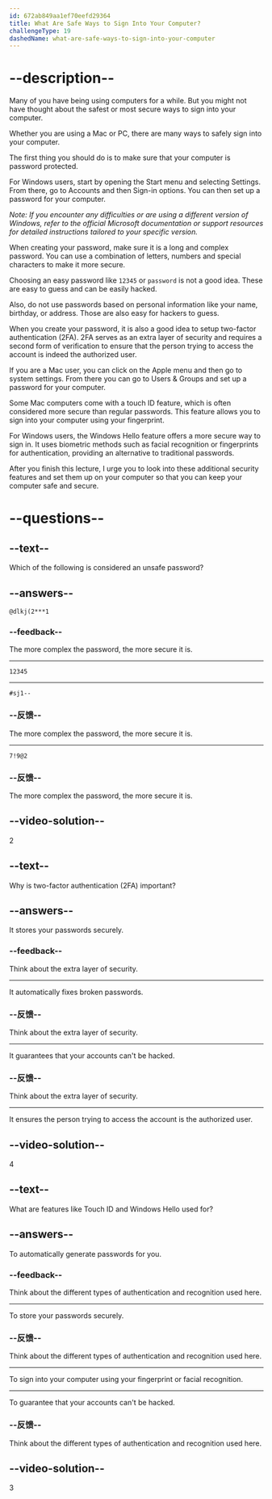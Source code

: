```yaml
---
id: 672ab849aa1ef70eefd29364
title: What Are Safe Ways to Sign Into Your Computer?
challengeType: 19
dashedName: what-are-safe-ways-to-sign-into-your-computer
---
```


# --description--

Many of you have being using computers for a while. But you might not have thought about the safest or most secure ways to sign into your computer.

Whether you are using a Mac or PC, there are many ways to safely sign into your computer.

The first thing you should do is to make sure that your computer is password protected.

For Windows users, start by opening the Start menu and selecting Settings. From there, go to Accounts and then Sign-in options. You can then set up a password for your computer.

*Note: If you encounter any difficulties or are using a different version of Windows, refer to the official Microsoft documentation or support resources for detailed instructions tailored to your specific version.*

When creating your password, make sure it is a long and complex password. You can use a combination of letters, numbers and special characters to make it more secure.

Choosing an easy password like `12345` or `password` is not a good idea. These are easy to guess and can be easily hacked.

Also, do not use passwords based on personal information like your name, birthday, or address. Those are also easy for hackers to guess.

When you create your password, it is also a good idea to setup two-factor authentication (2FA). 2FA serves as an extra layer of security and requires a second form of verification to ensure that the person trying to access the account is indeed the authorized user.

If you are a Mac user, you can click on the Apple menu and then go to system settings. From there you can go to Users & Groups and set up a password for your computer.

Some Mac computers come with a touch ID feature, which is often considered more secure than regular passwords. This feature allows you to sign into your computer using your fingerprint.

For Windows users, the Windows Hello feature offers a more secure way to sign in. It uses biometric methods such as facial recognition or fingerprints for authentication, providing an alternative to traditional passwords.

After you finish this lecture, I urge you to look into these additional security features and set them up on your computer so that you can keep your computer safe and secure.

# --questions--

## --text--

Which of the following is considered an unsafe password?

## --answers--

`@dlkj(2***1`

### --feedback--

The more complex the password, the more secure it is.

---

`12345`

---

`#sj1--`

### --反馈--

The more complex the password, the more secure it is.

---

`7!9@2`

### --反馈--

The more complex the password, the more secure it is.

## --video-solution--

2

## --text--

Why is two-factor authentication (2FA) important?

## --answers--

It stores your passwords securely.

### --feedback--

Think about the extra layer of security.

---

It automatically fixes broken passwords.

### --反馈--

Think about the extra layer of security.

---

It guarantees that your accounts can't be hacked.

### --反馈--

Think about the extra layer of security.

---

It ensures the person trying to access the account is the authorized user.

## --video-solution--

4

## --text--

What are features like Touch ID and Windows Hello used for?

## --answers--

To automatically generate passwords for you.

### --feedback--

Think about the different types of authentication and recognition used here.

---

To store your passwords securely.

### --反馈--

Think about the different types of authentication and recognition used here.

---

To sign into your computer using your fingerprint or facial recognition.

---

To guarantee that your accounts can't be hacked.

### --反馈--

Think about the different types of authentication and recognition used here.

## --video-solution--

3
